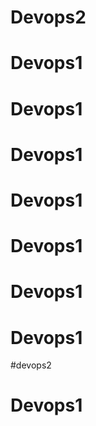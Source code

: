 

# Devops2
# Devops1
# Devops1
# Devops1
# Devops1
# Devops1
# Devops1
# Devops1
#devops2
# Devops1

